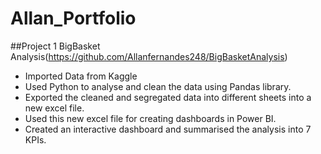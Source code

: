 # Allan_Portfolio

##Project 1 BigBasket Analysis(https://github.com/Allanfernandes248/BigBasketAnalysis)
- Imported Data from Kaggle 
- Used Python to analyse and clean the data using Pandas library.
- Exported the cleaned and segregated data into different sheets into a new excel file.
- Used this new excel file for creating dashboards in Power BI.
- Created an interactive dashboard and summarised the analysis into 7 KPIs.
